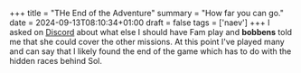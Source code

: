 +++
title = "THe End of the Adventure"
summary = "How far you can go."
date = 2024-09-13T08:10:34+01:00
draft = false
tags = ['naev']
+++
I asked on [Discord](https://discord.com/) about what else I should have Fam play and **bobbens** told me that she could cover the other missions.
At this point I've played many and can say that I likely found the end of the game which has to do with the hidden races behind Sol.
